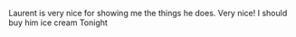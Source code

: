 Laurent is very nice for showing me the things he does.
Very nice! I should buy him ice cream
Tonight